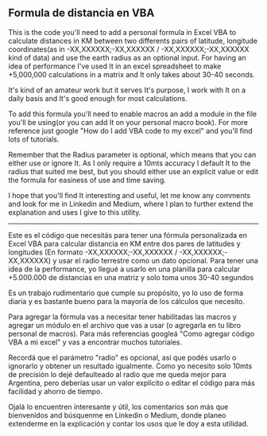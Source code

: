 ## Formula de distancia en VBA

This is the code you'll need to add a personal formula in Excel VBA to calculate distances in KM between two differents pairs of latitude, longitude coordinates(as in -XX,XXXXXX;-XX,XXXXXX / -XX,XXXXXX;-XX,XXXXXX kind of data) and use the earth radius as an optional input. For having an idea of performance I've used It in an excel spreadsheet to make +5,000,000 calculations in a matrix and It only takes about 30-40 seconds.

It's kind of an amateur work but it serves It's purpose, I work with It on a daily basis and It's good enough for most calculations.

To add this formula you'll need to enable macros an add a module in the file you'll be using(or you can add It on your personal macro book). For more reference just google "How do I add VBA code to my excel" and you'll find lots of tutorials.

Remember that the Radius parameter is optional, which means that you can either use or ignore It. As I only require a 10mts accuracy I default It to the radius that suited me best, but you should either use an explicit value or edit the formula for easiness of use and time saving.

I hope that you'll find It interesting and useful, let me know any comments and look for me in Linkedin and Medium, where I plan to further extend the explanation and uses I give to this utility.

------------------------------------------------------------------------------------------------------------------------------------------

Este es el código que necesitás para tener una fórmula personalizada en Excel VBA para calcular distancia en KM entre dos pares de latitudes y longitudes (En formato -XX,XXXXXX;-XX,XXXXXX / -XX,XXXXXX;-XX,XXXXXX) y usar el radio terrestre como un dato opcional. Para tener una idea de la performance, yo llegué a usarlo en una planilla para calcular +5.000.000 de distancias en una matriz y solo toma unos 30-40 segundos

Es un trabajo rudimentario que cumple su propósito, yo lo uso de forma diaria y es bastante bueno para la mayoría de los cálculos que necesito.

Para agregar la fórmula vas a necesitar tener habilitadas las macros y agregar un módulo en el archivo que vas a usar (o agregarla en tu libro personal de macros). Para más referencias googleá "Como agregar código VBA a mi excel" y vas a encontrar muchos tutoriales.

Recordá que el parámetro "radio" es opcional, así que podés usarlo o ignorarlo y obtener un resultado igualmente. Como yo necesito solo 10mts de precisión lo dejé defaulteado al radio que me queda mejor para Argentina, pero deberías usar un valor explícito o editar el código para más facilidad y ahorro de tiempo.

Ojalá lo encuentren interesante y útil, los comentarios son más que bienvenidos and búsquenme en Linkedin o Medium, donde planeo extenderme en la explicación y contar los usos que le doy a esta utilidad.
